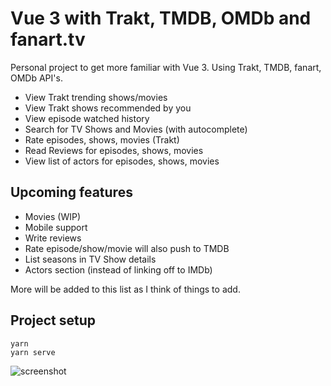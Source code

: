 # Vue 3 with Trakt, TMDB, OMDb and fanart.tv 

Personal project to get more familiar with Vue 3. Using Trakt, TMDB, fanart, OMDb API's.

- View Trakt trending shows/movies
- View Trakt shows recommended by you
- View episode watched history
- Search for TV Shows and Movies (with autocomplete)
- Rate episodes, shows, movies (Trakt)
- Read Reviews for episodes, shows, movies
- View list of actors for episodes, shows, movies

## Upcoming features
- Movies (WIP)
- Mobile support
- Write reviews
- Rate episode/show/movie will also push to TMDB
- List seasons in TV Show details
- Actors section (instead of linking off to IMDb)

More will be added to this list as I think of things to add. 

## Project setup
```
yarn
yarn serve
```

![screenshot](https://user-images.githubusercontent.com/7110108/184250355-d4a42bf2-2575-4c10-88e9-2d84bde82dc5.png)
